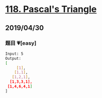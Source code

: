 # [118. Pascal's Triangle](https://leetcode.com/problems/pascals-triangle/)

## 2019/04/30

### 题目 💗[easy]

```bash
Input: 5
Output:
[
     [1],
    [1,1],
   [1,2,1],
  [1,3,3,1],
 [1,4,6,4,1]
]
```